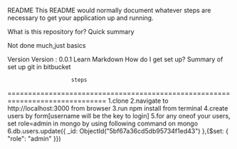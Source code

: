README
This README would normally document whatever steps are necessary to get your application up and running.

What is this repository for?
Quick summary 

Not done much,just basics

Version 
Version : 0.0.1
Learn Markdown
How do I get set up?
Summary of set up git in bitbucket

                        steps
==============================================================================
1.clone
2.navigate to http://localhost:3000 from browser
3.run npm install from terminal
4.create users by form[username will be the key to login]
5.for any oneof your users, set role=admin in mongo by using following command on mongo
6.db.users.update({ _id: ObjectId("5bf67a36cd5db95734f1ed43") },{$set: { "role": "admin" }})

